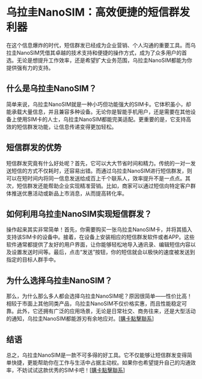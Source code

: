 # 乌拉圭NanoSIM：高效便捷的短信群发利器

在这个信息爆炸的时代，短信群发已经成为企业营销、个人沟通的重要工具。而乌拉圭NanoSIM凭借其卓越的技术支持和便捷的操作方式，成为了众多用户的首选。无论是想提升工作效率，还是希望扩大业务范围，乌拉圭NanoSIM都能为你提供强有力的支持。

## 什么是乌拉圭NanoSIM？

简单来说，乌拉圭NanoSIM就是一种小巧但功能强大的SIM卡。它体积虽小，却能承载大量信息，并且兼容多种设备。无论你是智能手机用户，还是需要在其他设备上使用SIM卡的人士，乌拉圭NanoSIM都能完美适配。更重要的是，它支持高效的短信群发功能，让信息传递变得更加轻松。

## 短信群发的优势

短信群发究竟有什么好处呢？首先，它可以大大节省时间和精力。传统的一对一发送短信的方式不仅耗时，还容易出错。而通过乌拉圭NanoSIM进行短信群发，则可以在短时间内将同一信息发送给成百上千个联系人，效率提升不是一点点。其次，短信群发还能帮助企业实现精准营销。比如，商家可以通过短信向特定客户群体推送优惠活动或新品上市消息，从而提高转化率。

## 如何利用乌拉圭NanoSIM实现短信群发？

操作起来其实非常简单！首先，你需要购买一张乌拉圭NanoSIM卡，并将其插入支持该SIM卡的设备中。接着，在设备上安装相应的短信群发软件或者APP。这些软件通常都提供了友好的用户界面，让你能够轻松地导入通讯录、编辑短信内容以及设置发送时间等。最后，点击“发送”按钮，你的短信就会以极快的速度被发送到指定的目标人群手中。

## 为什么选择乌拉圭NanoSIM？

那么，为什么那么多人都会选择乌拉圭NanoSIM呢？原因很简单——性价比高！相较于市面上其他同类产品，乌拉圭NanoSIM不仅价格实惠，而且性能稳定可靠。此外，它还拥有广泛的应用场景，无论是日常社交、商务往来，还是大型活动的通知，乌拉圭NanoSIM都能游刃有余地应对。[[購卡點擊聯系](https://t.me/s/SXDXQF)] 

## 结语

总之，乌拉圭NanoSIM是一款不可多得的好工具。它不仅能够让短信群发变得简单快捷，更能帮助你在工作与生活中占据主动权。如果你也希望提升自己的沟通效率，不妨试试这款优秀的SIM卡吧！[[購卡點擊聯系](https://t.me/s/SXDXQF)]